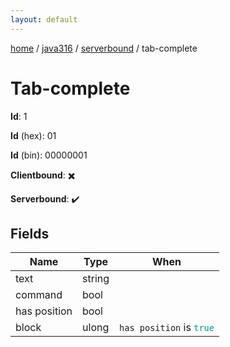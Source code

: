 ```yaml
---
layout: default
---
```


[home](/)  /  [java316](/protocol/java316)  /  [serverbound](/protocol/java316/serverbound)  /  tab-complete

# Tab-complete

**Id**: 1

**Id** (hex): 01

**Id** (bin): 00000001

**Clientbound**: ✖️

**Serverbound**: ✔️

## Fields

Name | Type | When
---|---|:---:
text | string | 
command | bool | 
has position | bool | 
block | ulong | <code>has position</code> is <code><span style="color:#009688">true</span></code>

